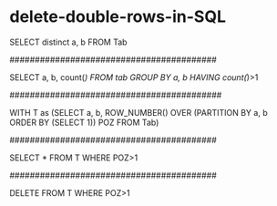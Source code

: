 # delete-double-rows-in-SQL

SELECT distinct a, b FROM Tab


#########################################

SELECT 
  a,
  b,
  count(*)
FROM tab
GROUP BY a, b
HAVING count(*)>1


##########################################

WITH T as
(SELECT 
	a,
	b,
	ROW_NUMBER() OVER (PARTITION BY a, b ORDER BY (SELECT 1)) POZ
	FROM Tab)
  
#########################################

SELECT * FROM T WHERE POZ>1

#########################################

DELETE FROM T WHERE POZ>1
